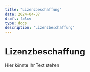 ```yaml
---
title: "Lizenzbeschaffung"
date: 2024-04-07
draft: false
type: docs
description: "Lizenzbeschaffung"
---
```


# Lizenzbeschaffung

Hier könnte Ihr Text stehen